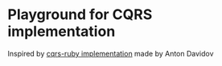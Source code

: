 # Playground for CQRS implementation

Inspired by [cqrs-ruby implementation](https://github.com/davydovanton/cqrs-ruby-example) made by Anton Davidov
